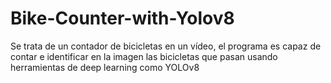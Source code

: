 # Bike-Counter-with-Yolov8
Se trata de un contador de bicicletas en un vídeo, el programa es capaz de contar e identificar en la imagen las bicicletas que pasan usando herramientas de deep learning como YOLOv8
